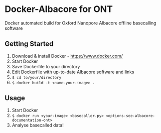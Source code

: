 # Docker-Albacore for ONT
Docker automated build for Oxford Nanopore Albacore offline basecalling software

## Getting Started

1. Download & install Docker - https://www.docker.com/
2. Start Docker
3. Save Dockerfile to your directory
4. Edit Dockerfile with up-to-date Albacore software and links
4. ```$ cd to/your/directory```
5. ```$ docker build -t <name-your-image> .```

## Usage

1. Start Docker
2. ```$ docker run <your-image> <basecaller.py> <options-see-albacore-documentation-ont>```
3. Analyse basecalled data!
